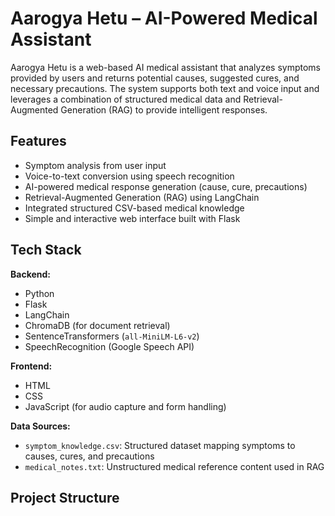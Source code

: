 # Aarogya Hetu – AI-Powered Medical Assistant

Aarogya Hetu is a web-based AI medical assistant that analyzes symptoms provided by users and returns potential causes, suggested cures, and necessary precautions. The system supports both text and voice input and leverages a combination of structured medical data and Retrieval-Augmented Generation (RAG) to provide intelligent responses.

## Features

- Symptom analysis from user input
- Voice-to-text conversion using speech recognition
- AI-powered medical response generation (cause, cure, precautions)
- Retrieval-Augmented Generation (RAG) using LangChain
- Integrated structured CSV-based medical knowledge
- Simple and interactive web interface built with Flask

## Tech Stack

**Backend:**
- Python
- Flask
- LangChain
- ChromaDB (for document retrieval)
- SentenceTransformers (`all-MiniLM-L6-v2`)
- SpeechRecognition (Google Speech API)

**Frontend:**
- HTML
- CSS
- JavaScript (for audio capture and form handling)

**Data Sources:**
- `symptom_knowledge.csv`: Structured dataset mapping symptoms to causes, cures, and precautions
- `medical_notes.txt`: Unstructured medical reference content used in RAG

## Project Structure

